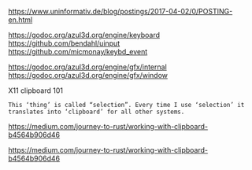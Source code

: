 

https://www.uninformativ.de/blog/postings/2017-04-02/0/POSTING-en.html


https://godoc.org/azul3d.org/engine/keyboard
https://github.com/bendahl/uinput
https://github.com/micmonay/keybd_event

https://godoc.org/azul3d.org/engine/gfx/internal
https://godoc.org/azul3d.org/engine/gfx/window


X11 clipboard 101

    This ‘thing’ is called “selection”. Every time I use ‘selection’ it translates into ‘clipboard’ for all other systems.
https://medium.com/journey-to-rust/working-with-clipboard-b4564b906d46

https://medium.com/journey-to-rust/working-with-clipboard-b4564b906d46